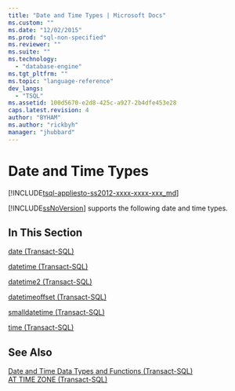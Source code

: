 ```yaml
---
title: "Date and Time Types | Microsoft Docs"
ms.custom: ""
ms.date: "12/02/2015"
ms.prod: "sql-non-specified"
ms.reviewer: ""
ms.suite: ""
ms.technology: 
  - "database-engine"
ms.tgt_pltfrm: ""
ms.topic: "language-reference"
dev_langs: 
  - "TSQL"
ms.assetid: 100d5670-e2d8-425c-a927-2b4dfe453e28
caps.latest.revision: 4
author: "BYHAM"
ms.author: "rickbyh"
manager: "jhubbard"
---
```

# Date and Time Types
[!INCLUDE[tsql-appliesto-ss2012-xxxx-xxxx-xxx_md](../../includes/tsql-appliesto-ss2012-xxxx-xxxx-xxx-md.md)]

  [!INCLUDE[ssNoVersion](../../includes/ssnoversion-md.md)] supports the following date and time types.  
  
## In This Section  
 [date &#40;Transact-SQL&#41;](../../t-sql/data-types/date-transact-sql.md)  
  
 [datetime &#40;Transact-SQL&#41;](../../t-sql/data-types/datetime-transact-sql.md)  
  
 [datetime2 &#40;Transact-SQL&#41;](../../t-sql/data-types/datetime2-transact-sql.md)  
  
 [datetimeoffset &#40;Transact-SQL&#41;](../../t-sql/data-types/datetimeoffset-transact-sql.md)  
  
 [smalldatetime &#40;Transact-SQL&#41;](../../t-sql/data-types/smalldatetime-transact-sql.md)  
  
 [time &#40;Transact-SQL&#41;](../../t-sql/data-types/time-transact-sql.md)  
  
## See Also  
 [Date and Time Data Types and Functions &#40;Transact-SQL&#41;](../../t-sql/functions/date-and-time-data-types-and-functions-transact-sql.md)   
 [AT TIME ZONE &#40;Transact-SQL&#41;](../../t-sql/queries/at-time-zone-transact-sql.md)  
  
  

